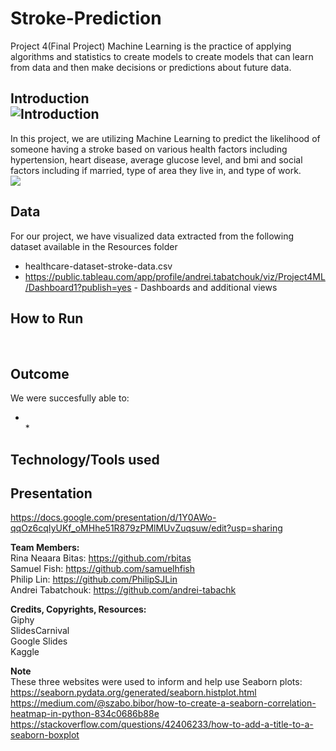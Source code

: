 # Stroke-Prediction
Project 4(Final Project)
Machine Learning is the practice of applying algorithms and statistics to create models to create models that can learn from data and then make decisions or predictions about future data.

## **Introduction**<br/> ![Introduction](https://img.shields.io/badge/Introduction-yellowgreen)
In this project, we are utilizing Machine Learning to predict the likelihood of someone having a stroke based on various health factors including hypertension, heart disease, average glucose level, and bmi and social factors including if married, type of area they live in, and type of work.<br/>
![](https://media.giphy.com/media/v1.Y2lkPTc5MGI3NjExN3BuaTM0dmhxdjNzbXE2NmE5bm03aDgzdHhuemxvamdtcHJuZzUxbCZlcD12MV9pbnRlcm5hbF9naWZfYnlfaWQmY3Q9Zw/iPj5oRtJzQGxwzuCKV/giphy.gif)

## **Data**
For our project, we have visualized data extracted from the following dataset available in the Resources folder <br/>
   * healthcare-dataset-stroke-data.csv <br/>
   * https://public.tableau.com/app/profile/andrei.tabatchouk/viz/Project4ML/Dashboard1?publish=yes - Dashboards and additional views <br/>

## **How to Run**
 <br/>

## **Outcome**
We were succesfully able to: <br/>
* <br/>   
   * 

## **Technology/Tools used**


## **Presentation**
https://docs.google.com/presentation/d/1Y0AWo-qqOz6cqIyUKf_oMHhe51R879zPMlMUvZuqsuw/edit?usp=sharing

**Team Members:** <br/>
Rina Neaara Bitas: https://github.com/rbitas <br/>
Samuel Fish: https://github.com/samuelhfish <br/>
Philip Lin: https://github.com/PhilipSJLin <br/>
Andrei Tabatchouk: https://github.com/andrei-tabachk <br/>

**Credits, Copyrights, Resources:** <br/>
Giphy <br/>
SlidesCarnival <br/>
Google Slides <br/>
Kaggle <br/>

**Note** <br/>
These three websites were used to inform and help use Seaborn plots: <br/>
https://seaborn.pydata.org/generated/seaborn.histplot.html <br/>
https://medium.com/@szabo.bibor/how-to-create-a-seaborn-correlation-heatmap-in-python-834c0686b88e
<br/>
https://stackoverflow.com/questions/42406233/how-to-add-a-title-to-a-seaborn-boxplot <br/>

